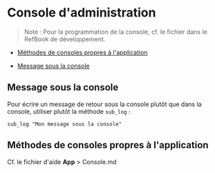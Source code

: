# Console d'administration

> Note : Pour la programmation de la console, cf. le fichier dans le RefBook de développement.

* [Méthodes de consoles propres à l'application](#methodesconsolespropresalapplication)




* [Message sous la console](#messagesouslaconsole)
<a name='messagesouslaconsole'></a>

## Message sous la console

Pour écrire un message de retour sous la console plutôt que dans la console, utiliser plutôt la méthode `sub_log` :

    sub_log "Mon message sous la console"

<a name='methodesconsolespropresalapplication'></a>

## Méthodes de consoles propres à l'application

Cf. le fichier d'aide __App__ > Console.md
